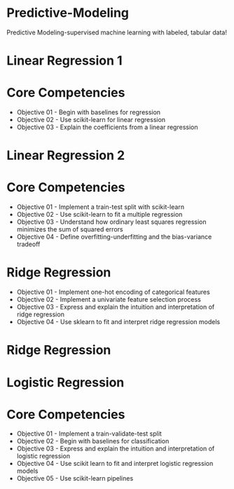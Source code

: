 # Predictive-Modeling
Predictive Modeling-supervised machine learning with labeled, tabular data!
 # Linear Regression 1
# Core Competencies
- Objective 01 - Begin with baselines for regression
- Objective 02 - Use scikit-learn for linear regression
- Objective 03 - Explain the coefficients from a linear regression
  
# Linear Regression 2
# Core Competencies
- Objective 01 - Implement a train-test split with scikit-learn
- Objective 02 - Use scikit-learn to fit a multiple regression
- Objective 03 - Understand how ordinary least squares regression minimizes the sum of squared errors
- Objective 04 - Define overfitting-underfitting and the bias-variance tradeoff

# Ridge Regression
- Objective 01 - Implement one-hot encoding of categorical features
- Objective 02 - Implement a univariate feature selection process
- Objective 03 - Express and explain the intuition and interpretation of ridge regression
- Objective 04 - Use sklearn to fit and interpret ridge regression models
  
# Ridge Regression 
# Logistic Regression
# Core Competencies
- Objective 01 - Implement a train-validate-test split
- Objective 02 - Begin with baselines for classification
- Objective 03 - Express and explain the intuition and interpretation of logistic regression
- Objective 04 - Use scikit learn to fit and interpret logistic regression models
- Objective 05 - Use scikit-learn pipelines
